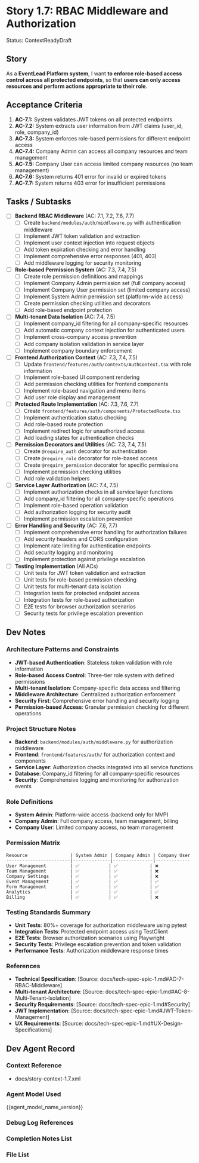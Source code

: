 # Story 1.7: RBAC Middleware and Authorization

Status: ContextReadyDraft

## Story

As a **EventLead Platform system**,
I want **to enforce role-based access control across all protected endpoints**,
so that **users can only access resources and perform actions appropriate to their role**.

## Acceptance Criteria

1. **AC-7.1:** System validates JWT tokens on all protected endpoints
2. **AC-7.2:** System extracts user information from JWT claims (user_id, role, company_id)
3. **AC-7.3:** System enforces role-based permissions for different endpoint access
4. **AC-7.4:** Company Admin can access all company resources and team management
5. **AC-7.5:** Company User can access limited company resources (no team management)
6. **AC-7.6:** System returns 401 error for invalid or expired tokens
7. **AC-7.7:** System returns 403 error for insufficient permissions

## Tasks / Subtasks

- [ ] **Backend RBAC Middleware** (AC: 7.1, 7.2, 7.6, 7.7)
  - [ ] Create `backend/modules/auth/middleware.py` with authentication middleware
  - [ ] Implement JWT token validation and extraction
  - [ ] Implement user context injection into request objects
  - [ ] Add token expiration checking and error handling
  - [ ] Implement comprehensive error responses (401, 403)
  - [ ] Add middleware logging for security monitoring

- [ ] **Role-based Permission System** (AC: 7.3, 7.4, 7.5)
  - [ ] Create role permission definitions and mappings
  - [ ] Implement Company Admin permission set (full company access)
  - [ ] Implement Company User permission set (limited company access)
  - [ ] Implement System Admin permission set (platform-wide access)
  - [ ] Create permission checking utilities and decorators
  - [ ] Add role-based endpoint protection

- [ ] **Multi-tenant Data Isolation** (AC: 7.4, 7.5)
  - [ ] Implement company_id filtering for all company-specific resources
  - [ ] Add automatic company context injection for authenticated users
  - [ ] Implement cross-company access prevention
  - [ ] Add company isolation validation in service layer
  - [ ] Implement company boundary enforcement

- [ ] **Frontend Authorization Context** (AC: 7.3, 7.4, 7.5)
  - [ ] Update `frontend/features/auth/contexts/AuthContext.tsx` with role information
  - [ ] Implement role-based UI component rendering
  - [ ] Add permission checking utilities for frontend components
  - [ ] Implement role-based navigation and menu items
  - [ ] Add user role display and management

- [ ] **Protected Route Implementation** (AC: 7.3, 7.6, 7.7)
  - [ ] Create `frontend/features/auth/components/ProtectedRoute.tsx`
  - [ ] Implement authentication status checking
  - [ ] Add role-based route protection
  - [ ] Implement redirect logic for unauthorized access
  - [ ] Add loading states for authentication checks

- [ ] **Permission Decorators and Utilities** (AC: 7.3, 7.4, 7.5)
  - [ ] Create `@require_auth` decorator for authentication
  - [ ] Create `@require_role` decorator for role-based access
  - [ ] Create `@require_permission` decorator for specific permissions
  - [ ] Implement permission checking utilities
  - [ ] Add role validation helpers

- [ ] **Service Layer Authorization** (AC: 7.4, 7.5)
  - [ ] Implement authorization checks in all service layer functions
  - [ ] Add company_id filtering for all company-specific operations
  - [ ] Implement role-based operation validation
  - [ ] Add authorization logging for security audit
  - [ ] Implement permission escalation prevention

- [ ] **Error Handling and Security** (AC: 7.6, 7.7)
  - [ ] Implement comprehensive error handling for authorization failures
  - [ ] Add security headers and CORS configuration
  - [ ] Implement rate limiting for authentication endpoints
  - [ ] Add security logging and monitoring
  - [ ] Implement protection against privilege escalation

- [ ] **Testing Implementation** (All ACs)
  - [ ] Unit tests for JWT token validation and extraction
  - [ ] Unit tests for role-based permission checking
  - [ ] Unit tests for multi-tenant data isolation
  - [ ] Integration tests for protected endpoint access
  - [ ] Integration tests for role-based authorization
  - [ ] E2E tests for browser authorization scenarios
  - [ ] Security tests for privilege escalation prevention

## Dev Notes

### Architecture Patterns and Constraints
- **JWT-based Authentication**: Stateless token validation with role information
- **Role-based Access Control**: Three-tier role system with defined permissions
- **Multi-tenant Isolation**: Company-specific data access and filtering
- **Middleware Architecture**: Centralized authorization enforcement
- **Security First**: Comprehensive error handling and security logging
- **Permission-based Access**: Granular permission checking for different operations

### Project Structure Notes
- **Backend**: `backend/modules/auth/middleware.py` for authorization middleware
- **Frontend**: `frontend/features/auth/` for authorization context and components
- **Service Layer**: Authorization checks integrated into all service functions
- **Database**: Company_id filtering for all company-specific resources
- **Security**: Comprehensive logging and monitoring for authorization events

### Role Definitions
- **System Admin**: Platform-wide access (backend only for MVP)
- **Company Admin**: Full company access, team management, billing
- **Company User**: Limited company access, no team management

### Permission Matrix
```
Resource                | System Admin | Company Admin | Company User
------------------------|--------------|---------------|-------------
User Management         | ✅           | ✅            | ❌
Team Management         | ✅           | ✅            | ❌
Company Settings        | ✅           | ✅            | ❌
Event Management        | ✅           | ✅            | ✅
Form Management         | ✅           | ✅            | ✅
Analytics               | ✅           | ✅            | ✅
Billing                 | ✅           | ✅            | ❌
```

### Testing Standards Summary
- **Unit Tests**: 80%+ coverage for authorization middleware using pytest
- **Integration Tests**: Protected endpoint access using TestClient
- **E2E Tests**: Browser authorization scenarios using Playwright
- **Security Tests**: Privilege escalation prevention and token validation
- **Performance Tests**: Authorization middleware response times

### References
- **Technical Specification**: [Source: docs/tech-spec-epic-1.md#AC-7-RBAC-Middleware]
- **Multi-tenant Architecture**: [Source: docs/tech-spec-epic-1.md#AC-8-Multi-Tenant-Isolation]
- **Security Requirements**: [Source: docs/tech-spec-epic-1.md#Security]
- **JWT Implementation**: [Source: docs/tech-spec-epic-1.md#JWT-Token-Management]
- **UX Requirements**: [Source: docs/tech-spec-epic-1.md#UX-Design-Specifications]

## Dev Agent Record

### Context Reference
- docs/story-context-1.7.xml

### Agent Model Used
{{agent_model_name_version}}

### Debug Log References

### Completion Notes List

### File List
